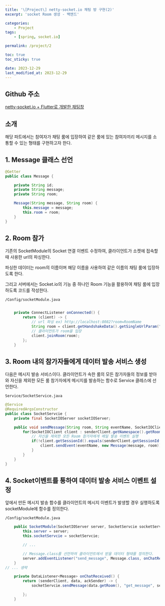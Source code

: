 ```yaml
---
title: '\[Project\] netty-socket.io 채팅 방 구현(2)'
excerpt: 'socket Room 생성 - 백엔드'

categories:
    - Project
tags:
    - [spring, socket.io]

permalink: /project/2

toc: true
toc_sticky: true

date: 2023-12-29
last_modified_at: 2023-12-29
---
```


## Github 주소

[netty-socket.io + Flutter로 개발한 채팅창](https://github.com/maruduke/flutter-chatting)

## 소개

해당 파트에서는 참여자가 채팅 룸에 입장하여 같은 룸에 있는 참여자끼리 메시지를 소통할 수 있는 형태를 구현하고자 한다.

## 1. Message 클래스 선언

```java
@Getter
public class Message {

    private String id;
    private String message;
    private String room;

    Message(String message, String room) {
        this.message = message;
        this.room = room;
    }
}

```

## 2. Room 참가

기존의 SocketModule의 Socket 연결 이벤트 수정하여, 클라이언트가 소켓에 접속할 때 사용한 url의 파싱한다.

파싱한 데이터는 room의 이름이며 해당 이름을 사용하여 같은 이름의 채팅 룸에 입장하도록 한다.

그리고 서버에서는 Socket.io의 기능 중 하나인 Room 기능을 활용하여 채팅 룸에 입장하도록 코드를 작성한다.

`/Config/socketModule.java`

```java

    private ConnectListener onConnected() {
        return (client) -> {
            // url 파싱 ex) http://localhost:8082?room=RoomName
            String room = client.getHandshakeData().getSingleUrlParam("room");
            // 클라이언트가 room을 입장
            client.joinRoom(room);
        };
    }
```

## 3. Room 내의 참가자들에게 데이터 발송 서비스 생성

다음은 메시지 발송 서비스이다.
클라이언트가 속한 룸의 모든 참가자들의 정보를 받아와 자신을 제외한 모든 룸 참가자에게 메시지를 발송하는 함수로 Service 클레스에 선언한다.

`Service/SocketService.java`

```java
@Service
@RequiredArgsConstructor
public class SocketServcie {
    private final SocketIOServer socketIOServer;

    public void sendMessage(String room, String eventName, SocketIOClient senderClient, String message) {
        for(SocketIOClient client : senderClient.getNamespace().getRoomOperations(room).getClients()) {
            // 자신을 제외한 모든 Room 참가자에게 메일 발송 이벤트 실행
            if(!client.getSessionId().equals(senderClient.getSessionId())) {
                client.sendEvent(eventName, new Message(message, room));
            }
        }
    }
}
```

## 4. Socket이벤트를 통하여 데이터 발송 서비스 이벤트 설정

앞에서 만든 메시지 발송 함수를 클라이언트의 메시지 이벤트가 발생할 경우 실행하도록 socketModule에 함수를 정의한다.

`/Config/socketModule.java`

```java
    public SocketModule(SocketIOServer server, SocketServcie socketServcie) {
        this.server = server;
        this.socketServcie = socketServcie;

        // ...

        // Message.class를 선언하여 클라이언트에서 받을 데이터 형태를 정의한다.
        server.addEventListener("send_message", Message.class, onChatReceived());
    }
// ... 생략

    private DataListener<Message> onChatReceived() {
        return (senderClient, data, ackSender) -> {
            socketServcie.sendMessage(data.getRoom(), "get_message", senderClient, data.getMessage());

        };
    }
```
